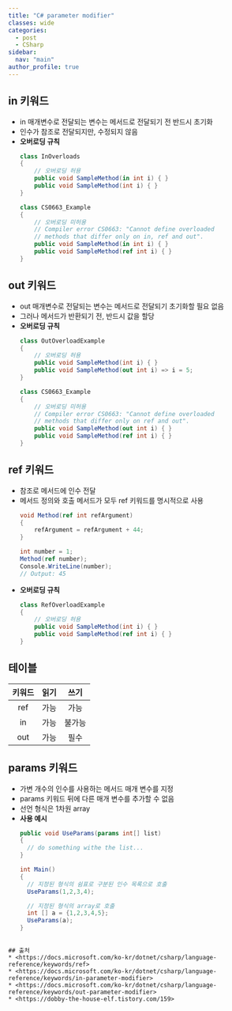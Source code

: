 ```yaml
---
title: "C# parameter modifier"
classes: wide
categories: 
  - post
  - CSharp
sidebar:
  nav: "main"
author_profile: true
---
```

   

## in 키워드
* in 매개변수로 전달되는 변수는 메서드로 전달되기 전 반드시 초기화
* 인수가 참조로 전달되지만, 수정되지 않음
* **오버로딩 규칙**
  ```csharp
  class InOverloads
  {
      // 오버로딩 허용
      public void SampleMethod(in int i) { }
      public void SampleMethod(int i) { }
  }

  class CS0663_Example
  {
      // 오버로딩 미허용
      // Compiler error CS0663: "Cannot define overloaded
      // methods that differ only on in, ref and out".
      public void SampleMethod(in int i) { }
      public void SampleMethod(ref int i) { }
  }
  ```

## out 키워드
* out 매개변수로 전달되는 변수는 메서드로 전달되기 초기화할 필요 없음
* 그러나 메서드가 반환되기 전, 반드시 값을 할당
* **오버로딩 규칙**
  ```csharp
  class OutOverloadExample
  {
      // 오버로딩 허용
      public void SampleMethod(int i) { }
      public void SampleMethod(out int i) => i = 5;
  }

  class CS0663_Example
  {
      // 오버로딩 미허용
      // Compiler error CS0663: "Cannot define overloaded
      // methods that differ only on ref and out".
      public void SampleMethod(out int i) { }
      public void SampleMethod(ref int i) { }
  }
  ```

## ref 키워드  
* 참조로 메서드에 인수 전달
* 메서드 정의와 호출 메서드가 모두 ref 키워드를 명시적으로 사용
  ```csharp
  void Method(ref int refArgument)
  {
      refArgument = refArgument + 44;
  }

  int number = 1;
  Method(ref number);
  Console.WriteLine(number);
  // Output: 45
  ```
* **오버로딩 규칙**
  ```csharp
  class RefOverloadExample
  {
      // 오버로딩 허용
      public void SampleMethod(int i) { }
      public void SampleMethod(ref int i) { }
  }
  ```

## 테이블

|키워드|읽기|쓰기|
|:---:|:---:|:---:|
|ref|가능|가능|
|in|가능|불가능|
|out|가능|필수|

## params 키워드
* 가변 개수의 인수를 사용하는 메서드 매개 변수를 지정
* params 키워드 뒤에 다른 매개 변수를 추가할 수 없음
* 선언 형식은 1차원 array
* **사용 예시**
  ```csharp
  public void UseParams(params int[] list) 
  {
    // do something withe the list...
  }

  int Main()
  {
    // 지정된 형식의 쉼표로 구분된 인수 목록으로 호출
    UseParams(1,2,3,4);

    // 지정된 형식의 array로 호출
    int [] a = {1,2,3,4,5};
    UseParams(a);
  }
```

## 출처
* <https://docs.microsoft.com/ko-kr/dotnet/csharp/language-reference/keywords/ref>
* <https://docs.microsoft.com/ko-kr/dotnet/csharp/language-reference/keywords/in-parameter-modifier>
* <https://docs.microsoft.com/ko-kr/dotnet/csharp/language-reference/keywords/out-parameter-modifier>
* <https://dobby-the-house-elf.tistory.com/159>
